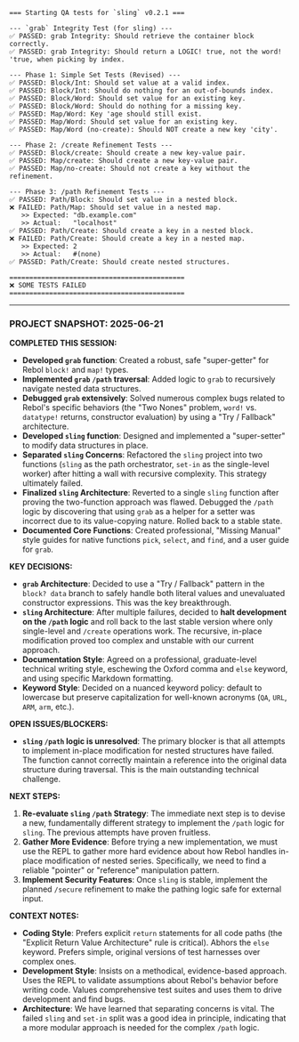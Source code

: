 ```
=== Starting QA tests for `sling` v0.2.1 ===

--- `grab` Integrity Test (for sling) ---
✅ PASSED: grab Integrity: Should retrieve the container block correctly.
✅ PASSED: grab Integrity: Should return a LOGIC! true, not the word! 'true, when picking by index.

--- Phase 1: Simple Set Tests (Revised) ---
✅ PASSED: Block/Int: Should set value at a valid index.
✅ PASSED: Block/Int: Should do nothing for an out-of-bounds index.
✅ PASSED: Block/Word: Should set value for an existing key.
✅ PASSED: Block/Word: Should do nothing for a missing key.
✅ PASSED: Map/Word: Key 'age should still exist.
✅ PASSED: Map/Word: Should set value for an existing key.
✅ PASSED: Map/Word (no-create): Should NOT create a new key 'city'.

--- Phase 2: /create Refinement Tests ---
✅ PASSED: Block/create: Should create a new key-value pair.
✅ PASSED: Map/create: Should create a new key-value pair.
✅ PASSED: Map/no-create: Should not create a key without the refinement.

--- Phase 3: /path Refinement Tests ---
✅ PASSED: Path/Block: Should set value in a nested block.
❌ FAILED: Path/Map: Should set value in a nested map.
   >> Expected: "db.example.com"
   >> Actual:   "localhost"
✅ PASSED: Path/Create: Should create a key in a nested block.
❌ FAILED: Path/Create: Should create a key in a nested map.
   >> Expected: 2
   >> Actual:   #(none)
✅ PASSED: Path/Create: Should create nested structures.

============================================
❌ SOME TESTS FAILED
============================================
```
---

### PROJECT SNAPSHOT: 2025-06-21

**COMPLETED THIS SESSION:**
*   **Developed `grab` function**: Created a robust, safe "super-getter" for Rebol `block!` and `map!` types.
*   **Implemented `grab` `/path` traversal**: Added logic to `grab` to recursively navigate nested data structures.
*   **Debugged `grab` extensively**: Solved numerous complex bugs related to Rebol's specific behaviors (the "Two Nones" problem, `word!` vs. `datatype!` returns, constructor evaluation) by using a "Try / Fallback" architecture.
*   **Developed `sling` function**: Designed and implemented a "super-setter" to modify data structures in place.
*   **Separated `sling` Concerns**: Refactored the `sling` project into two functions (`sling` as the path orchestrator, `set-in` as the single-level worker) after hitting a wall with recursive complexity. This strategy ultimately failed.
*   **Finalized `sling` Architecture**: Reverted to a single `sling` function after proving the two-function approach was flawed. Debugged the `/path` logic by discovering that using `grab` as a helper for a setter was incorrect due to its value-copying nature. Rolled back to a stable state.
*   **Documented Core Functions**: Created professional, "Missing Manual" style guides for native functions `pick`, `select`, and `find`, and a user guide for `grab`.

**KEY DECISIONS:**
*   **`grab` Architecture**: Decided to use a "Try / Fallback" pattern in the `block? data` branch to safely handle both literal values and unevaluated constructor expressions. This was the key breakthrough.
*   **`sling` Architecture**: After multiple failures, decided to **halt development on the `/path` logic** and roll back to the last stable version where only single-level and `/create` operations work. The recursive, in-place modification proved too complex and unstable with our current approach.
*   **Documentation Style**: Agreed on a professional, graduate-level technical writing style, eschewing the Oxford comma and `else` keyword, and using specific Markdown formatting.
*   **Keyword Style**: Decided on a nuanced keyword policy: default to lowercase but preserve capitalization for well-known acronyms (`QA`, `URL`, `ARM`, `arm`, etc.).

**OPEN ISSUES/BLOCKERS:**
*   **`sling` `/path` logic is unresolved**: The primary blocker is that all attempts to implement in-place modification for nested structures have failed. The function cannot correctly maintain a reference into the original data structure during traversal. This is the main outstanding technical challenge.

**NEXT STEPS:**
1.  **Re-evaluate `sling` `/path` Strategy**: The immediate next step is to devise a new, fundamentally different strategy to implement the `/path` logic for `sling`. The previous attempts have proven fruitless.
2.  **Gather More Evidence**: Before trying a new implementation, we must use the REPL to gather more hard evidence about how Rebol handles in-place modification of nested series. Specifically, we need to find a reliable "pointer" or "reference" manipulation pattern.
3.  **Implement Security Features**: Once `sling` is stable, implement the planned `/secure` refinement to make the pathing logic safe for external input.

**CONTEXT NOTES:**
*   **Coding Style**: Prefers explicit `return` statements for all code paths (the "Explicit Return Value Architecture" rule is critical). Abhors the `else` keyword. Prefers simple, original versions of test harnesses over complex ones.
*   **Development Style**: Insists on a methodical, evidence-based approach. Uses the REPL to validate assumptions about Rebol's behavior before writing code. Values comprehensive test suites and uses them to drive development and find bugs.
*   **Architecture**: We have learned that separating concerns is vital. The failed `sling` and `set-in` split was a good idea in principle, indicating that a more modular approach is needed for the complex `/path` logic.
